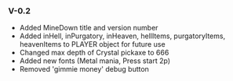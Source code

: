 ### V-0.2
* Added MineDown title and version number
* Added inHell, inPurgatory, inHeaven, hellItems, purgatoryItems, heavenItems to PLAYER object for future use
* Changed max depth of Crystal pickaxe to 666
* Added new fonts (Metal mania, Press start 2p)
* Removed 'gimmie money' debug button